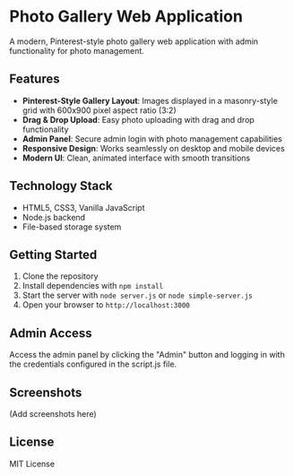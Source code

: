 # Photo Gallery Web Application

A modern, Pinterest-style photo gallery web application with admin functionality for photo management.

## Features

- **Pinterest-Style Gallery Layout**: Images displayed in a masonry-style grid with 600x900 pixel aspect ratio (3:2)
- **Drag & Drop Upload**: Easy photo uploading with drag and drop functionality
- **Admin Panel**: Secure admin login with photo management capabilities
- **Responsive Design**: Works seamlessly on desktop and mobile devices
- **Modern UI**: Clean, animated interface with smooth transitions

## Technology Stack

- HTML5, CSS3, Vanilla JavaScript
- Node.js backend
- File-based storage system

## Getting Started

1. Clone the repository
2. Install dependencies with `npm install`
3. Start the server with `node server.js` or `node simple-server.js`
4. Open your browser to `http://localhost:3000`

## Admin Access

Access the admin panel by clicking the "Admin" button and logging in with the credentials configured in the script.js file.

## Screenshots

(Add screenshots here)

## License

MIT License 